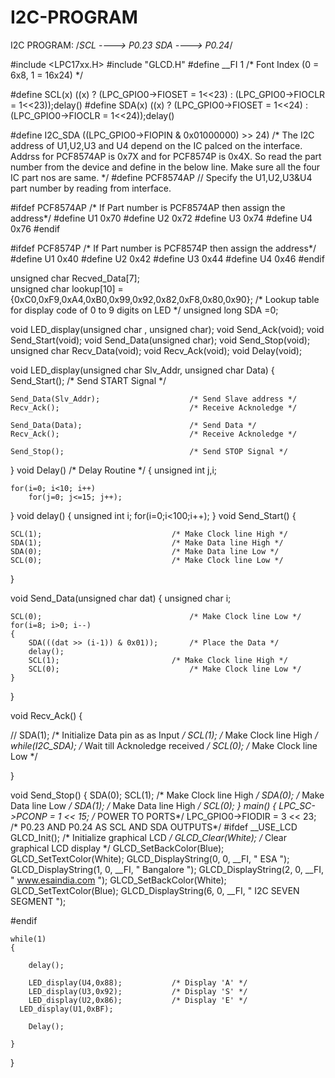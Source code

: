 # I2C-PROGRAM
I2C PROGRAM:
/*SCL   ---->  P0.23
  SDA   ---->  P0.24*/

#include <LPC17xx.H>
#include "GLCD.H"
#define __FI 1									/*	Font Index (0 = 6x8, 1 = 16x24)    */

#define SCL(x) ((x) ? (LPC_GPIO0->FIOSET = 1<<23) : (LPC_GPIO0->FIOCLR = 1<<23));delay()
#define SDA(x) ((x) ? (LPC_GPIO0->FIOSET = 1<<24) : (LPC_GPIO0->FIOCLR = 1<<24));delay()

#define I2C_SDA    ((LPC_GPIO0->FIOPIN & 0x01000000) >> 24)
/* 
The I2C address of U1,U2,U3 and U4 depend on the IC palced on the interface. 
Addrss for PCF8574AP is 0x7X and for PCF8574P is 0x4X. 
So read the part number from the device and define in the below line.
Make sure all the four IC part nos are same.
*/
#define PCF8574AP		// Specify the U1,U2,U3&U4 part number by reading from interface.

#ifdef PCF8574AP	 	/* If Part number is PCF8574AP then assign the address*/
	#define U1  0x70
	#define U2  0x72
	#define U3  0x74
	#define U4  0x76
#endif

#ifdef PCF8574P			/* If Part number is PCF8574P then assign the address*/
	#define U1  0x40
	#define U2  0x42
	#define U3  0x44
	#define U4  0x46
#endif
    		
unsigned char Recved_Data[7];  
unsigned char lookup[10] = {0xC0,0xF9,0xA4,0xB0,0x99,0x92,0x82,0xF8,0x80,0x90};
						/* Lookup table for display code of 0 to 9 digits on LED */
unsigned long SDA =0;


void LED_display(unsigned char , unsigned char);
void Send_Ack(void);
void Send_Start(void);
void Send_Data(unsigned char);
void Send_Stop(void);
unsigned char Recv_Data(void);
void Recv_Ack(void);
void Delay(void);		

void LED_display(unsigned char Slv_Addr, unsigned char Data)
{
	Send_Start();		   					/* Send START Signal */
	
	Send_Data(Slv_Addr);   					/* Send Slave address */
	Recv_Ack();								/* Receive Acknoledge */

	Send_Data(Data);   						/* Send Data */
	Recv_Ack();								/* Receive Acknoledge */

	Send_Stop();							/* Send STOP Signal */ 
	
}
void Delay()							    /* Delay Routine */
{
	unsigned int j,i;
	   	
	for(i=0; i<10; i++)
		for(j=0; j<=15; j++);

}
void delay()
{
	unsigned int i;
	for(i=0;i<100;i++);
}
void Send_Start()
{
	
	SCL(1);								/* Make Clock line High */
	SDA(1);								/* Make Data line High */
	SDA(0);								/* Make Data line Low */
	SCL(0);								/* Make Clock line Low */

}


void Send_Data(unsigned char dat)
{
	unsigned char i;

	SCL(0); 								/* Make Clock line Low */				
	for(i=8; i>0; i--)	 	
	{
		SDA(((dat >> (i-1)) & 0x01)); 		/* Place the Data */
		delay();
		SCL(1);						 	/* Make Clock line High */
		SCL(0); 							/* Make Clock line Low */
	}
}



void Recv_Ack()
{
	
//	SDA(1);								/* Initialize Data pin as as Input */
	SCL(1);								/* Make Clock line High */
	while(I2C_SDA);								/* Wait till Acknoledge received */
	SCL(0);  								/* Make Clock line Low */

}

void Send_Stop()
{
	SDA(0);
	SCL(1);								/* Make Clock line High */
	SDA(0);								/* Make Data line Low */
	SDA(1);								/* Make Data line High */
	SCL(0);
}
main()
{
	LPC_SC->PCONP       = 1 << 15; /* POWER TO PORTS*/
	LPC_GPIO0->FIODIR   = 3 << 23; /* P0.23 AND P0.24 AS SCL AND SDA OUTPUTS*/
	#ifdef __USE_LCD
  GLCD_Init();                               /* Initialize graphical LCD      */
  GLCD_Clear(White);                         /* Clear graphical LCD display   */
  GLCD_SetBackColor(Blue);
  GLCD_SetTextColor(White);
  GLCD_DisplayString(0, 0, __FI, "        ESA         ");
  GLCD_DisplayString(1, 0, __FI, "     Bangalore      ");
  GLCD_DisplayString(2, 0, __FI, "  www.esaindia.com  ");
  GLCD_SetBackColor(White);
  GLCD_SetTextColor(Blue);
  GLCD_DisplayString(6, 0, __FI, " I2C SEVEN SEGMENT  ");
	 
#endif

	while(1)
	{	
		
		delay();

		LED_display(U4,0x88);			/* Display 'A' */
		LED_display(U3,0x92);			/* Display 'S' */
		LED_display(U2,0x86);		  	/* Display 'E' */
	  LED_display(U1,0xBF);
		
		Delay();
		
	}
}

























	










